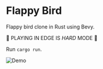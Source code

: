 # Flappy Bird
Flappy bird clone in Rust using Bevy.

🚨 PLAYING IN EDGE IS _HARD_ MODE 🚨

Run `cargo run`.

![Demo](https://github.com/caengen/flappy-bird-rs/blob/master/demo/flappy.gif)
